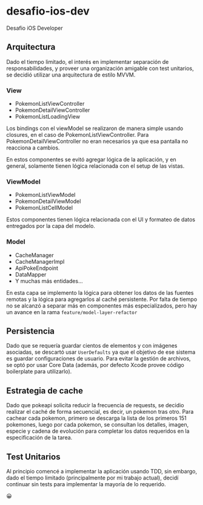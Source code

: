 # desafio-ios-dev
Desafio iOS Developer

## Arquitectura
Dado el tiempo limitado, el interés en implementar separación de responsabilidades, y proveer una organización amigable con test unitarios, se decidió utilizar una arquitectura de estilo MVVM.

### View

* PokemonListViewController
* PokemonDetailViewController
* PokemonListLoadingView

Los bindings con el viewModel se realizaron de manera simple usando closures, en el caso de PokemonListViewController. Para PokemonDetailViewController no eran necesarios ya que esa pantalla no reacciona a cambios.

En estos componentes se evitó agregar lógica de la aplicación, y en general, solamente tienen lógica relacionada con el setup de las vistas.

### ViewModel
* PokemonListViewModel
* PokemonDetailViewModel
* PokemonListCellModel

Estos componentes tienen lógica relacionada con el UI y formateo de datos entregados por la capa del modelo.

### Model

* CacheManager
* CacheManagerImpl
* ApiPokeEndpoint
* DataMapper
* Y muchas más entidades...

En esta capa se implemento la lógica para obtener los datos de las fuentes remotas y la lógica para agregarlos al caché persistente. Por falta de tiempo no se alcanzó a separar más en componentes más especializados, pero hay un avance en la rama `feature/model-layer-refactor`

## Persistencia
Dado que se requería guardar cientos de elementos y con imágenes asociadas, se descartó usar `UserDefaults` ya que el objetivo de ese sistema es guardar configuraciones de usuario. Para evitar la gestión de archivos, se optó por usar Core Data (además, por defecto Xcode provee código boilerplate para utilizarlo).

## Estrategia de cache
Dado que pokeapi solicita reducir la frecuencia de requests, se decidio realizar el caché de forma secuencial, es decir, un pokemon tras otro. Para cachear cada pokemon, primero se descarga la lista de los primeros 151 pokemones, luego por cada pokemon, se consultan los detalles, imagen, especie y cadena de evolución para completar los datos requeridos en la especificación de la tarea.

## Test Unitarios
Al principio comencé a implementar la aplicación usando TDD, sin embargo, dado el tiempo limitado (principalmente por mi trabajo actual), decidí continuar sin tests para implementar la mayoría de lo requerido.

😀